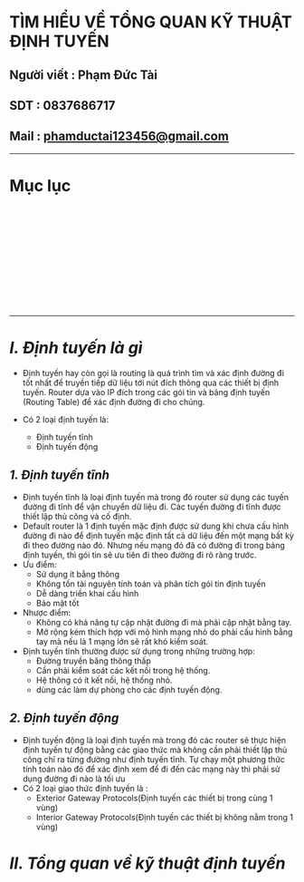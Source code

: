 <!--
# h1
## h2
### h3
#### h4
##### h5
###### h6

*in nghiêng*

**bôi đậm**

***vừa in nghiêng vừa bôi đậm***

`inlide code`

```php

echo ("highlight code");

```

[Link test](https://viblo.asia/helps/cach-su-dung-markdown-bxjvZYnwkJZ)

![markdown](https://images.viblo.asia/518eea86-f0bd-45c9-bf38-d5cb119e947d.png)

* mục 3
* mục 2
* mục 1

1. item 1
2. item 2
3. item 3

***
horizonal rules

> text

{@youtube: https://www.youtube.com/watch?v=HndN6P9ke6U}
* Cài đặt nginx bằng câu lệnh sau
```php
dnf -y install nginx
```
*	Cấu hình nginx như sau
```php
vi /etc/nginx/nginx.conf

 Server{
     ...
     server_name www.srv.world;
     ...
 }
 
-->

# TÌM HIỂU VỀ TỔNG QUAN KỸ THUẬT ĐỊNH TUYẾN
## Người viết : Phạm Đức Tài
## SDT : 0837686717
## Mail : phamductai123456@gmail.com

***
# Mục lục
# []()

## &ensp; []()

## &ensp; []()

## &ensp; []()

# []()
***
# ***I.	Định tuyến là gì***

* Định tuyến hay còn gọi là routing là quá trình tìm và xác định đường đi tốt nhất để truyền tiếp dữ liệu tới nút đích thông qua các thiết bị định tuyến. Router dựa vào IP đích trong các gói tin và bảng định tuyến (Routing Table) để xác định đường đi cho chúng.

* Có 2 loại định tuyến là:
    * Định tuyến tĩnh
    * Định tuyến động
## ***1.	Định tuyến tĩnh***
* Định tuyến tĩnh là loại định tuyến mà trong đó router sử dụng các tuyến đường đi tĩnh để vận chuyển dữ liệu đi. Các tuyến đường đi tĩnh được thiết lập thủ công và cố định.
* Default router là 1 định tuyến mặc định được sử dung khi chưa cấu hình đường đi nào để định tuyến mặc định tất cả dữ liệu đến một mạng bất kỳ đi theo đường nào đó. Nhưng nếu mạng đó đã có đường đi trong bảng định tuyến, thì gói tin sẽ ưu tiên đi theo đường đi rõ ràng trước.
* Ưu điểm: 
    * Sử dụng ít bằng thông 
    * Không tốn tài nguyên tính toán và phân tích gói tin định tuyến
    * Dễ dàng triền khai cấu hình
    * Bảo mật tốt
* Nhược điểm:
    * Không có khả năng tự cập nhật đường đi mà phải cập nhật bằng tay.
    * Mở rộng kém thích hợp với mô hình mạng nhỏ do phải cấu hình bằng tay mà nếu là 1 mạng lớn sẽ rất khó kiểm soát.
* Định tuyến tĩnh thường được sử dụng trong những trường hợp:
    * Đường truyền băng thông thấp
    * Cần phải kiểm soát các kết nối trong hệ thống.
    * Hệ thông có ít kết nối, hệ thống nhỏ.
    * dùng các làm dự phòng cho các định tuyến động.
## ***2.	Định tuyến động***
* Định tuyến động là loại định tuyến mà trong đó các router sẽ thực hiện định tuyến tự động bằng các giao thức mà không cần phải thiết lập thủ công chỉ ra từng đường như định tuyến tĩnh. Tự chạy một phương thức tính toán nào đó để xác định xem để đi đến các mạng này thì phải sử dụng đường đi nào là tối ưu
* Có 2 loại giao thức định tuyến là :
    * Exterior Gateway Protocols(Định tuyến các thiết bị trong cùng 1 vùng)
    * Interior Gateway Protocols(Định tuyến các thiết bị không nằm trong 1 vùng)
# ***II.	Tổng quan về kỹ thuật định tuyến***
